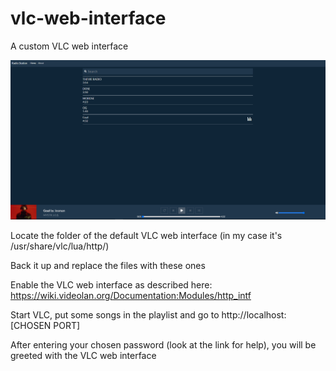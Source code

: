 # vlc-web-interface
A custom VLC web interface

![Image of application](https://github.com/Daniel-Mendes/vlc-web-interface/blob/main/example.png)

Locate the folder of the default VLC web interface (in my case it's /usr/share/vlc/lua/http/)

Back it up and replace the files with these ones

Enable the VLC web interface as described here: https://wiki.videolan.org/Documentation:Modules/http_intf

Start VLC, put some songs in the playlist and go to http://localhost:[CHOSEN PORT]

After entering your chosen password (look at the link for help), you will be greeted with the VLC web interface
